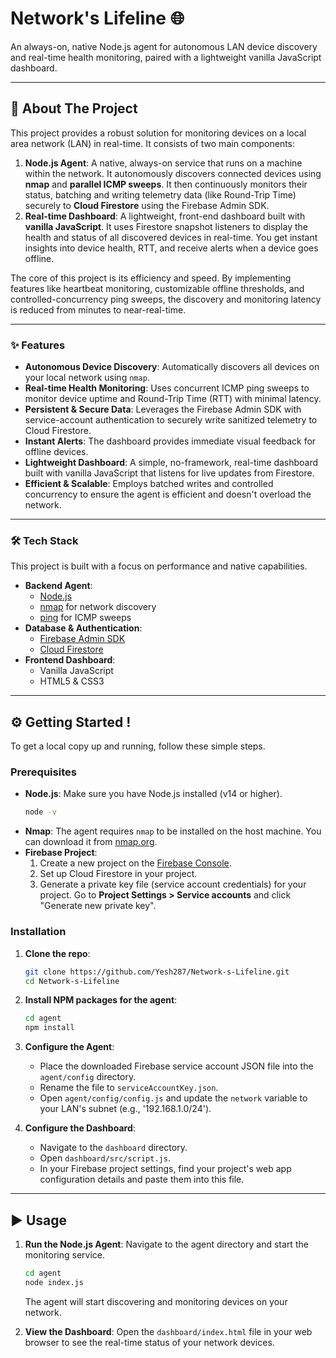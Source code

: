 # Network's Lifeline 🌐

An always-on, native Node.js agent for autonomous LAN device discovery and real-time health monitoring, paired with a lightweight vanilla JavaScript dashboard.

-----

## 🚀 About The Project

This project provides a robust solution for monitoring devices on a local area network (LAN) in real-time. It consists of two main components:

1.  **Node.js Agent**: A native, always-on service that runs on a machine within the network. It autonomously discovers connected devices using **nmap** and **parallel ICMP sweeps**. It then continuously monitors their status, batching and writing telemetry data (like Round-Trip Time) securely to **Cloud Firestore** using the Firebase Admin SDK.
2.  **Real-time Dashboard**: A lightweight, front-end dashboard built with **vanilla JavaScript**. It uses Firestore snapshot listeners to display the health and status of all discovered devices in real-time. You get instant insights into device health, RTT, and receive alerts when a device goes offline.

The core of this project is its efficiency and speed. By implementing features like heartbeat monitoring, customizable offline thresholds, and controlled-concurrency ping sweeps, the discovery and monitoring latency is reduced from minutes to near-real-time.

-----

### ✨ Features

  * **Autonomous Device Discovery**: Automatically discovers all devices on your local network using `nmap`.
  * **Real-time Health Monitoring**: Uses concurrent ICMP ping sweeps to monitor device uptime and Round-Trip Time (RTT) with minimal latency.
  * **Persistent & Secure Data**: Leverages the Firebase Admin SDK with service-account authentication to securely write sanitized telemetry to Cloud Firestore.
  * **Instant Alerts**: The dashboard provides immediate visual feedback for offline devices.
  * **Lightweight Dashboard**: A simple, no-framework, real-time dashboard built with vanilla JavaScript that listens for live updates from Firestore.
  * **Efficient & Scalable**: Employs batched writes and controlled concurrency to ensure the agent is efficient and doesn't overload the network.

-----

### 🛠️ Tech Stack

This project is built with a focus on performance and native capabilities.

  * **Backend Agent**:
      * [Node.js](https://nodejs.org/)
      * [nmap](https://nmap.org/) for network discovery
      * [ping](https://www.npmjs.com/package/ping) for ICMP sweeps
  * **Database & Authentication**:
      * [Firebase Admin SDK](https://firebase.google.com/docs/admin/setup)
      * [Cloud Firestore](https://firebase.google.com/docs/firestore)
  * **Frontend Dashboard**:
      * Vanilla JavaScript
      * HTML5 & CSS3

-----

## ⚙️ Getting Started !

To get a local copy up and running, follow these simple steps.

### Prerequisites

  * **Node.js**: Make sure you have Node.js installed (v14 or higher).
    ```sh
    node -v
    ```
  * **Nmap**: The agent requires `nmap` to be installed on the host machine. You can download it from [nmap.org](https://nmap.org/download.html).
  * **Firebase Project**:
    1.  Create a new project on the [Firebase Console](https://console.firebase.google.com/).
    2.  Set up Cloud Firestore in your project.
    3.  Generate a private key file (service account credentials) for your project. Go to **Project Settings \> Service accounts** and click "Generate new private key".

### Installation

1.  **Clone the repo**:

    ```sh
    git clone https://github.com/Yesh287/Network-s-Lifeline.git
    cd Network-s-Lifeline
    ```

2.  **Install NPM packages for the agent**:

    ```sh
    cd agent
    npm install
    ```

3.  **Configure the Agent**:

      * Place the downloaded Firebase service account JSON file into the `agent/config` directory.
      * Rename the file to `serviceAccountKey.json`.
      * Open `agent/config/config.js` and update the `network` variable to your LAN's subnet (e.g., '192.168.1.0/24').

4.  **Configure the Dashboard**:

      * Navigate to the `dashboard` directory.
      * Open `dashboard/src/script.js`.
      * In your Firebase project settings, find your project's web app configuration details and paste them into this file.

-----

## ▶️ Usage

1.  **Run the Node.js Agent**:
    Navigate to the agent directory and start the monitoring service.

    ```sh
    cd agent
    node index.js
    ```

    The agent will start discovering and monitoring devices on your network.

2.  **View the Dashboard**:
    Open the `dashboard/index.html` file in your web browser to see the real-time status of your network devices.
